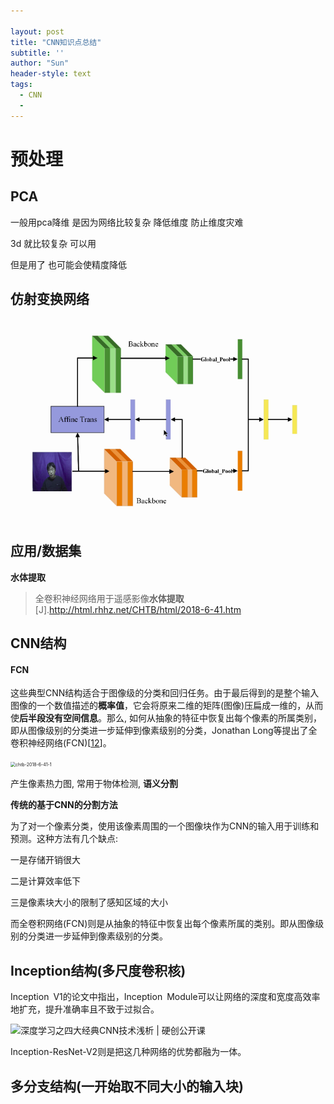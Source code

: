 ```yaml
---

layout: post
title: "CNN知识点总结"
subtitle: ''
author: "Sun"
header-style: text
tags:
  - CNN
  - 
---
```


# 预处理

## PCA

一般用pca降维 是因为网络比较复杂 降低维度 防止维度灾难





3d 就比较复杂 可以用

但是用了 也可能会使精度降低



## 仿射变换网络

![image-20200401150058867](/img/in-post/20_03/image-20200401150058867.png)



## 应用/数据集

**水体提取**

> 全卷积神经网络用于遥感影像**水体提取**[J].http://html.rhhz.net/CHTB/html/2018-6-41.htm

## CNN结构



#### FCN

这些典型CNN结构适合于图像级的分类和回归任务。由于最后得到的是整个输入图像的一个数值描述的**概率值**，它会将原来二维的矩阵(图像)压扁成一维的，从而使**后半段没有空间信息**。那么, 如何从抽象的特征中恢复出每个像素的所属类别，即从图像级别的分类进一步延伸到像素级别的分类，Jonathan Long等提出了全卷积神经网络(FCN)[[12](http://html.rhhz.net/CHTB/html/2018-6-41.htm#b12)]。

<img src="http://html.rhhz.net/CHTB/html/PIC/chtb-2018-6-41-1.jpg" alt="chtb-2018-6-41-1" style="zoom:50%;" />

产生像素热力图, 常用于物体检测, **语义分割**

**传统的基于CNN的分割方法**

为了对一个像素分类，使用该像素周围的一个图像块作为CNN的输入用于训练和预测。这种方法有几个缺点:

一是存储开销很大

二是计算效率低下

三是像素块大小的限制了感知区域的大小

而全卷积网络(FCN)则是从抽象的特征中恢复出每个像素所属的类别。即从图像级别的分类进一步延伸到像素级别的分类。

## Inception结构(多尺度卷积核)

Inception V1的论文中指出，Inception Module可以让网络的深度和宽度高效率地扩充，提升准确率且不致于过拟合。

![深度学习之四大经典CNN技术浅析 | 硬创公开课](https://static.leiphone.com/uploads/new/article/740_740/201702/58b53ff73e987.png?imageMogr2/format/jpg/quality/90)

Inception-ResNet-V2则是把这几种网络的优势都融为一体。

## 多分支结构(一开始取不同大小的输入块)